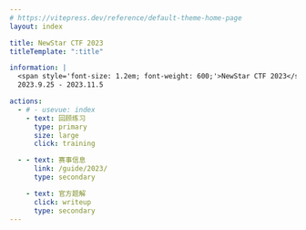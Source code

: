 ```yaml
---
# https://vitepress.dev/reference/default-theme-home-page
layout: index

title: NewStar CTF 2023
titleTemplate: ":title"

information: |
  <span style='font-size: 1.2em; font-weight: 600;'>NewStar CTF 2023</span>
  2023.9.25 - 2023.11.5

actions:
  - # - usevue: index
    - text: 回顾练习
      type: primary
      size: large
      click: training

  - - text: 赛事信息
      link: /guide/2023/
      type: secondary

    - text: 官方题解
      click: writeup
      type: secondary
---
```

